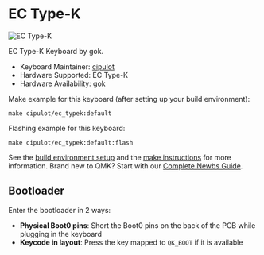 # EC Type-K

![EC Type-K](https://i.imgur.com/hFQ0qCfh.png)

EC Type-K Keyboard by gok.

* Keyboard Maintainer: [cipulot](https://github.com/cipulot)
* Hardware Supported: EC Type-K
* Hardware Availability: [gok](https://www.gok.design/)

Make example for this keyboard (after setting up your build environment):

    make cipulot/ec_typek:default

Flashing example for this keyboard:

    make cipulot/ec_typek:default:flash

See the [build environment setup](https://docs.qmk.fm/#/getting_started_build_tools) and the [make instructions](https://docs.qmk.fm/#/getting_started_make_guide) for more information. Brand new to QMK? Start with our [Complete Newbs Guide](https://docs.qmk.fm/#/newbs).

## Bootloader

Enter the bootloader in 2 ways:

* **Physical Boot0 pins**: Short the Boot0 pins on the back of the PCB while plugging in the keyboard
* **Keycode in layout**: Press the key mapped to `QK_BOOT` if it is available
